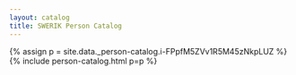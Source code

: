 ```yaml
---
layout: catalog
title: SWERIK Person Catalog
---
```

{% assign p = site.data._person-catalog.i-FPpfM5ZVv1R5M45zNkpLUZ %}
{% include person-catalog.html p=p %}

